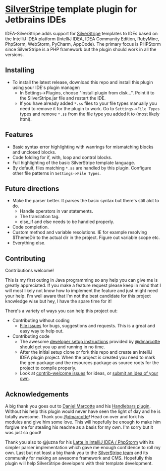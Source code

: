 # [SilverStripe](http://silverstripe.org/) template plugin for Jetbrains IDEs

IDEA-SilverStripe adds support for [SilverStripe](http://silverstripe.org/) templates to IDEs based on the IntelliJ IDEA platform (IntelliJ IDEA, IDEA Community Edition, RubyMine, PhpStorm, WebStorm, PyCharm, AppCode).
The primary focus is PHPStorm since SilverStripe is a PHP framework but the plugin should work in all the versions.

## Installing
* To install the latest release, download this repo and install this plugin using your IDE's plugin manager:
  * In Settings->Plugins, choose "Install plugin from disk...".  Point it to the SilverStripe.jar file and restart the IDE.
  * If you have already added `*.ss` files to your file types manually you need to remove it for the plugin to work. Go to `Settings->File Types` types and remove `*.ss` from the file type you added it to (most likely html).

## Features
* Basic syntax error highlighting with wanrings for mismatching blocks and unclosed blocks.
* Code folding for if, with, loop and control blocks.
* Full highlighting of the basic SilverStripe template language.
* By default, files matching `*.ss` are handled by this plugin.  Configure other file patterns in `Settings->File Types`.

## Future directions
* Make the parser better. It parses the basic syntax but there's still alot to do.
  * Handle operators in var statements.
  * The translation tag.
  * else_if and else needs to be handled properly.
* Code completion.
* Custom method and variable resolutions. IE for example resolving $ThemeDir to the actual dir in the project. Figure out variable scope etc.
* Everything else.

## Contributing
Contributions welcome!

This is my first outing in Java programming so any help you can give me is greatly appreciated.
If you make a feature request please keep in mind that I will most likely not know how to implement the feature and just might need your help.
I'm well aware that I'm not the best candidate for this project knowledge wise but hey, I have the spare time for it!

There's a variety of ways you can help this project out:

* Contributing without coding
    * [File issues](https://github.com/raket/idea-silverstripe/issues/new) for bugs, suggestions and requests.  This is a great and easy way to help out.
* Contributing code
    * The awesome [developer setup instructions](https://github.com/dmarcotte/idea-handlebars/blob/master/developer_environment.md) provided by [@dmarcotte](https://github.com/dmarcotte) should get you up and running in no time.
    * After the initial setup clone or fork this repo and create an IntelliJ IDEA plugin project. When the project is created you need to mark the gen package and the resources package as source roots for the project to compile properly.
    * Look at [contrib-welcome issues](https://github.com/raket/idea-silverstripe/issues?direction=desc&labels=contrib-welcome&page=1&sort=created&state=open) for ideas, or [submit an idea of your own](https://github.com/raket/idea-silverstripe/issues/new).

## Acknowledgements
A big thank you goes out to [Daniel Marcotte](https://github.com/dmarcotte) and his [Handlebars plugin](https://github.com/dmarcotte/idea-handlebars).
Without his help this plugin would never have seen the light of day and he is totally awesome. Thank you [@dmarcotte](https://github.com/dmarcotte)!
Head on over and fork his modules and give him some love. This will hopefully be enough to make him forgive me for stealing his readme as a basis for my own.
I'm sorry but it was just so good!

Thank you also to @juzna for his [Latte in IntelliJ IDEA / PhpStorm](https://github.com/juzna/intellij-latte) with its simpler parser implementation which gave me enough confidence to roll my own.
Last but not least a big thank you to the [SilverStripe team](https://github.com/silverstripe) and its community for making an awesome framework and CMS.
Hopefully this plugin will help SilverStripe developers with their template development.